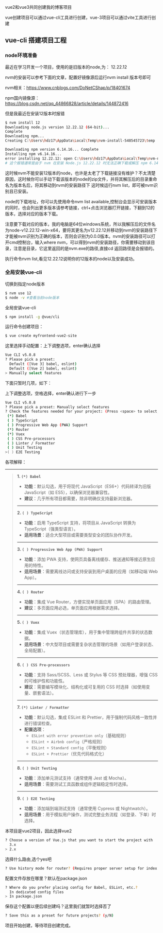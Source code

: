 vue2和vue3共同创建我的博客项目

vue创建项目可以通过vue-cli工具进行创建，vue-3项目可以通过vite工具进行创建

## vue-cli 搭建项目工程

### node环境准备

最近在学习开发一个项目，使用的是旧版本的node,为： 12.22.12

nvm的安装可以参考下面的文章，配置好镜像源后运行nvm install 版本号即可

nvm相关：https://www.cnblogs.com/DoNetCShap/p/18401674

npm国内镜像源：https://blog.csdn.net/qq_44866828/article/details/144872416

但是我最近在安装12版本时报错

```bash
$ nvm install 12
Downloading node.js version 12.22.12 (64-bit)...
Complete
Downloading npm...
Creating C:\Users\hdz17\AppData\Local\Temp\nvm-install-548545723\temp

Downloading npm version 6.14.16... Complete
Installing npm v6.14.16...
error installing 12.22.12: open C:\Users\hdz17\AppData\Local\Temp\nvm-npm-695990816\npm-v6.14.16.zip: The system cannot find the file specified.
# 这个报错通常是由于 nvm 在安装 Node.js 12.22.12 时无法正确下载或解压 npm 6.14.16 导致的
```

这时候nvm不能安装12版本的node，也许是太老了下载链接没有维护？不太清楚原因，这时候你可以手动下载该版本的node的zip文件，并将其解压后的目录重命名为版本名后，将其移动到nvm的安装路径下 这时候运行nvm list，即可被nvm识别且已安装。

node的下载地址，你可以先使用命令nvm list available,控制台会显示可安装版本的同时，也会列出更多版本请参考链接，ctrl+点击浏览器打开链接，下翻到12的版本，选择对应的版本下载。

注意要下载对应的版本，我的电脑是64位windows系统，所以我解压后的文件名为node-v12.22.12-win-x64，要将其更名为v12.22.12并移动到nvm的安装路径下才能被nvm识别为正确的版本，否则会识别为0.0.0版本。nvm的安装路径可以打开cmd控制台，输入where nvm，可以得到nvm的安装路径，你需要移动到该目录，注意是目录，它这里返回的是nvm.exe的路径,直接cd 返回路径是会报错的。

执行命令nvm list,看见12.22.12说明你的12版本的node以及安装成功。

### 全局安装vue-cli

切换到指定node版本

```bash
$ nvm use 12 
$ node -v #查看当前node版本
```

全局安装vue-cli

```bash
$ npm install -g @vue/cli
```

运行命令创建项目：

```bash
$ vue create myfrontend-vue2-site
```

这里选择手动配置：上下调整选项，enter确认选择

```bash
Vue CLI v5.0.8
? Please pick a preset:
  Default ([Vue 3] babel, eslint)
  Default ([Vue 2] babel, eslint)
> Manually select features
```

下面只暂时几项，如下：

上下调整选项，空格选择，enter确认进行下一步

```bash
Vue CLI v5.0.8
? Please pick a preset: Manually select features
? Check the features needed for your project: (Press <space> to select, <a> to toggle all, <i> to invert selection, and <enter> to proceed)
 (*) Babel
 ( ) TypeScript
 ( ) Progressive Web App (PWA) Support
 (*) Router
 (*) Vuex
 ( ) CSS Pre-processors
 ( ) Linter / Formatter
 ( ) Unit Testing
>( ) E2E Testing
```

各项解释：

---

> **1. `(*) Babel`**  
>
> - **功能**：默认勾选，用于将现代 JavaScript（ES6+）代码转译为旧版 JavaScript（如 ES5），以确保浏览器兼容性。  
> - **建议**：几乎所有项目都需要，除非明确仅支持最新浏览器。
>
> ---
>
> **2. `( ) TypeScript`**  
>
> - **功能**：启用 TypeScript 支持，将项目从 JavaScript 转换为 TypeScript（强类型语言）。  
> - **适用场景**：适合大型项目或需要类型安全的团队协作开发。
>
> ---
>
> **3. `( ) Progressive Web App (PWA) Support`**  
>
> - **功能**：添加 PWA 支持，使网页具备离线缓存、推送通知等接近原生应用的特性。  
> - **适用场景**：需要离线访问或支持安装到用户桌面的应用（如移动端 Web App）。
>
> ---
>
> **4. `( ) Router`**  
>
> - **功能**：集成 Vue Router，方便实现单页面应用（SPA）的路由管理。  
> - **建议**：多页面应用必选，单页面应用根据需求选择。
>
> ---
>
> **5. `( ) Vuex`**  
>
> - **功能**：集成 Vuex（状态管理库），用于集中管理跨组件共享的状态数据。  
> - **适用场景**：中大型项目或需要复杂状态管理的场景（如用户登录状态、全局配置）。
>
> ---
>
> **6. `( ) CSS Pre-processors`**  
>
> - **功能**：支持 Sass/SCSS、Less 或 Stylus 等 CSS 预处理器，增强 CSS 的可维护性和功能性。  
> - **建议**：需要编写模块化、结构化或可复用的 CSS 时选择（如使用变量、嵌套语法）。
>
> ---
>
> **7. `(*) Linter / Formatter`**  
>
> - **功能**：默认勾选，集成 ESLint 和 Prettier，用于强制代码风格一致性并进行错误检查。  
> - **配置选项**：  
>   - `ESLint with error prevention only`（基础规则）  
>   - `ESLint + Airbnb config`（严格规则）  
>   - `ESLint + Standard config`（平衡规则）  
>   - `ESLint + Prettier`（优先代码格式化）  
>
> ---
>
> **8. `( ) Unit Testing`**  
>
> - **功能**：添加单元测试支持（通常使用 Jest 或 Mocha）。  
> - **适用场景**：需要测试工具函数或组件逻辑稳定性时选择。
>
> ---
>
> **9. `( ) E2E Testing`**  
>
> - **功能**：添加端到端测试支持（通常使用 Cypress 或 Nightwatch）。  
> - **适用场景**：用于模拟用户操作，测试完整业务流程（如登录、下单）时选择。
>

本项目是vue2项目，因此选择vue2

```bash
? Choose a version of Vue.js that you want to start the project with
  3.x
> 2.x
```

选择什么路由,选个yes吧

```bash
? Use history mode for router? (Requires proper server setup for index fallback in production) (Y/N)
```

配置文件存放在哪里？默认在package.json

```bash
? Where do you prefer placing config for Babel, ESLint, etc.?
  In dedicated config files
> In package.json
```

保存这个配置以便后续创建吗？这里我们就暂时选择否了

```bash
? Save this as a preset for future projects? (y/N)
```

项目开始创建，等待项目创建完成。